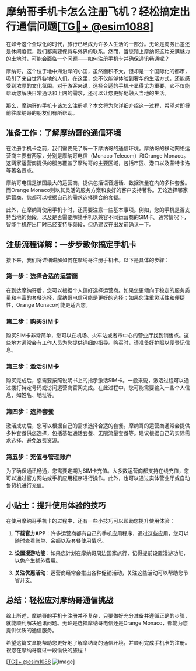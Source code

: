 # 摩纳哥手机卡怎么注册飞机？轻松搞定出行通信问题[[TG💪+ @esim1088](https://t.me/s/esim1088)]

在如今这个全球化的时代，旅行已经成为许多人生活的一部分。无论是商务出差还是休闲度假，我们都需要保持与外界的联系。然而，当您踏上摩纳哥这片充满魅力的土地时，可能会面临一个问题——如何注册手机卡并确保通讯畅通呢？

摩纳哥，这个位于地中海沿岸的小国，虽然面积不大，但却是一个国际化的都市，吸引了来自世界各地的人们。在这里，您不仅能够体验到奢华的生活方式，还能感受到浓厚的文化氛围。对于游客来说，选择合适的手机卡显得尤为重要，它不仅能帮助您解决日常通话和上网的需求，还可以让您更好地融入当地的生活。

那么，摩纳哥的手机卡该怎么注册呢？本文将为您详细介绍这一过程，希望对即将前往摩纳哥的朋友们有所帮助。

## 准备工作：了解摩纳哥的通信环境

在注册手机卡之前，我们需要先了解一下摩纳哥的通信环境。摩纳哥的移动网络运营商主要有两家，分别是摩纳哥电信（Monaco Telecom）和Orange Monaco。这两家运营商提供的服务覆盖了摩纳哥的主要区域，包括市区、港口以及蒙特卡洛等著名景点。

摩纳哥电信是该国最大的运营商，提供包括语音通话、数据流量在内的多种套餐。而Orange Monaco则以其灵活的服务方案和良好的客户支持著称。无论选择哪家运营商，您都可以根据自己的需求选择适合的套餐。

此外，在摩纳哥使用手机卡时，还需要注意一些基本事项。例如，您的手机是否支持当地的频段，以及是否需要解锁手机以兼容不同运营商的SIM卡。通常情况下，智能手机在出厂时已经支持多频段，但仍建议在出发前确认一下。

## 注册流程详解：一步步教你搞定手机卡

接下来，我们将详细讲解如何在摩纳哥注册手机卡。以下是具体的步骤：

### 第一步：选择合适的运营商

在到达摩纳哥后，您可以根据个人偏好选择运营商。如果您更倾向于稳定的服务质量和丰富的套餐选择，摩纳哥电信可能是更好的选择；如果您注重灵活性和便捷性，Orange Monaco可能更适合您。

### 第二步：购买SIM卡

购买SIM卡非常简单，您可以在机场、火车站或者市中心的营业厅找到销售点。这些地方通常会有工作人员为您提供详细的指导。购买时，请准备好护照以便登记信息。

### 第三步：激活SIM卡

购买完成后，您需要按照说明书上的指示激活SIM卡。一般来说，激活过程可以通过拨打特定号码或访问运营商官网完成。在此过程中，您可能需要输入一些个人信息，如姓名、地址等。

### 第四步：选择套餐

激活成功后，您可以根据自己的需求选择合适的套餐。摩纳哥的运营商通常会提供多种套餐供您选择，包括基础通话套餐、无限流量套餐等。建议根据自己的实际需求选择，避免浪费资源。

### 第五步：充值与管理账户

为了确保通讯畅通，您需要定期为SIM卡充值。大多数运营商都支持在线充值，您可以通过官方网站或手机应用程序进行操作。此外，也可以通过实体营业厅或自动售货机进行充值。

## 小贴士：提升使用体验的技巧

在使用摩纳哥手机卡的过程中，还有一些小技巧可以帮助您提升使用体验：

1. **下载官方APP**：许多运营商都有自己的手机应用程序，通过这些应用，您可以随时查看账单、余额以及套餐使用情况。
   
2. **设置漫游功能**：如果您计划在摩纳哥周边国家旅行，记得提前设置漫游功能，以免产生额外费用。

3. **关注优惠活动**：运营商经常会推出各种促销活动，关注这些活动可以帮助您节省开支。

## 总结：轻松应对摩纳哥通信挑战

综上所述，摩纳哥的手机卡注册并不复杂，只要做好充分准备并遵循正确的步骤，就能顺利解决通讯问题。无论是选择摩纳哥电信还是Orange Monaco，都能为您提供优质的通信服务。

希望这篇文章能帮助您更好地了解摩纳哥的通信环境，并顺利完成手机卡的注册。祝您在摩纳哥度过一段愉快的旅程！

[[TG💪+ @esim1088](https://t.me/s/esim1088) ![Image](https://i.postimg.cc/4NQfJmqS/Snipaste-2025-05-13-00-14-12.png)]